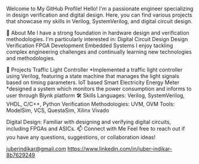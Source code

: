 
Welcome to My GitHub Profile!
Hello! I'm a passionate engineer specializing in design verification and digital design. Here, you can find various projects that showcase my skills in Verilog, SystemVerilog, and digital circuit design.

🌟 About Me
I have a strong foundation in hardware design and verification methodologies. I'm particularly interested in:
Digital Circuit Design
Design Verification
FPGA Development
Embedded Systems
I enjoy tackling complex engineering challenges and continually learning new technologies and methodologies.

🚀 Projects
Traffic Light Controller
*Implemented a traffic light controller using Verilog, featuring a state machine that manages the light signals based on timing parameters.
IoT based Smart Electricity Energy Meter
*designed a system which monitors the power consumption and informs to user through Blynk platform
🛠️ Skills
Languages: Verilog, SystemVerilog, VHDL, C/C++, Python
Verification Methodologies: UVM, OVM
Tools: ModelSim, VCS, QuestaSim, Xilinx Vivado

Digital Design: Familiar with designing and verifying digital circuits, including FPGAs and ASICs.
📫 Connect with Me
Feel free to reach out if you have any questions, suggestions, or collaboration ideas!

juberindikar@gmail.com
https://www.linkedin.com/in/juber-indikar-8b7629249

